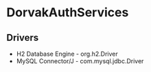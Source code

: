 # DorvakAuthServices

## Drivers 
- H2 Database Engine - org.h2.Driver
- MySQL Connector/J - com.mysql.jdbc.Driver